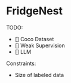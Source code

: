 # FridgeNest

TODO:
- [] Coco Dataset
- [] Weak Supervision
- [] LLM

Constraints:
- Size of labeled data